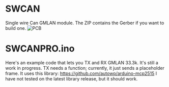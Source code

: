 # SWCAN
Single wire Can GMLAN module. The ZIP contains the Gerber if you want to build one.
![PCB](modules.jpg)
# SWCANPRO.ino
Here's an example code that lets you TX and RX GMLAN 33.3k. It's still a work in progress. TX needs a function; currently, it just sends a placeholder frame. It uses this library: https://github.com/autowp/arduino-mcp2515 I have not tested on the latest library release, but it should work. 
